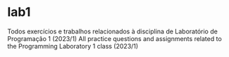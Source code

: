 # lab1
Todos exercícios e trabalhos relacionados à disciplina de Laboratório de Programação 1 (2023/1)
All practice questions and assignments related to the Programming Laboratory 1 class (2023/1)
